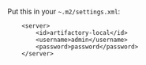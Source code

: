 Put this in your `~.m2/settings.xml`:

```
	<server>
		<id>artifactory-local</id>
		<username>admin</username>
		<password>password</password>
	</server>
```
